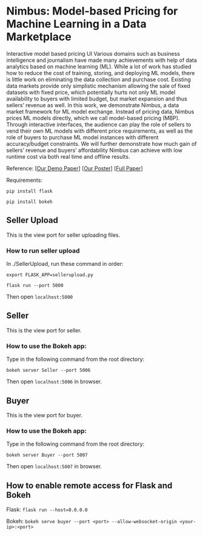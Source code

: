 # Nimbus: Model-based Pricing for Machine Learning in a Data Marketplace

Interactive model based pricing UI Various domains such as business intelligence and journalism have made many achievements with help of data analytics based on machine learning (ML). While a lot of work has studied how to reduce the cost of training, storing, and deploying ML models, there is little work on eliminating the data collection and purchase cost. Existing data markets provide only simplistic mechanism allowing the sale of fixed datasets with fixed price, which potentially hurts not only ML model availability to buyers with limited budget, but market expansion and thus sellers’ revenue as well. In this work, we demonstrate Nimbus, a data market framework for ML model exchange. Instead of pricing data, Nimbus prices ML models directly, which we call model-based pricing (MBP). Through interactive interfaces, the audience can play the role of sellers to vend their own ML models with different price requirements, as well as the role of buyers to purchase ML model instances with different accuracy/budget constraints. We will further demonstrate how much gain of sellers’ revenue and buyers’ affordability Nimbus can achieve with low runtime cost via both real time and offline results.

Reference: 
[[Our Demo Paper](https://github.com/chenleshang/Nimbus/blob/master/NimbusDemo_SIGMOD.pdf)]
[[Our Poster](https://github.com/chenleshang/Nimbus/blob/master/Nimbus_Poster.pdf)]
[[Full Paper](https://arxiv.org/pdf/1805.11450.pdf)]

Requirements: 

`pip install flask`

`pip install bokeh`

## Seller Upload
This is the view port for seller uploading files. 

### How to run seller upload
In ./SellerUpload, run these command in order: 

`export FLASK_APP=sellerupload.py`

`flask run --port 5000`

Then open `localhost:5000`

## Seller
This is the view port for seller. 

### How to use the Bokeh app: 
Type in the following command from the root directory: 

`bokeh server Seller --port 5006`

Then open `localhost:5006` in browser. 

## Buyer
This is the view port for buyer. 

### How to use the Bokeh app: 
Type in the following command from the root directory: 

`bokeh server Buyer --port 5007`

Then open `localhost:5007` in browser. 

## How to enable remote access for Flask and Bokeh
Flask: `flask run --host=0.0.0.0`

Bokeh: `bokeh serve buyer --port <port> --allow-websocket-origin <your-ip>:<port>`
